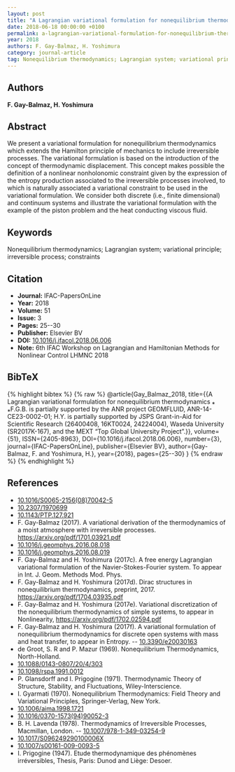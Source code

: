 ```yaml
---
layout: post
title: "A Lagrangian variational formulation for nonequilibrium thermodynamics”."
date: 2018-06-18 00:00:00 +0100
permalink: a-lagrangian-variational-formulation-for-nonequilibrium-thermodynamics
year: 2018
authors: F. Gay-Balmaz, H. Yoshimura
category: journal-article
tag: Nonequilibrium thermodynamics; Lagrangian system; variational principle; irreversible process; constraints
---
```

 
## Authors
**F. Gay-Balmaz, H. Yoshimura**
 
## Abstract
We present a variational formulation for nonequilibrium thermodynamics which extends the Hamilton principle of mechanics to include irreversible processes. The variational formulation is based on the introduction of the concept of thermodynamic displacement. This concept makes possible the definition of a nonlinear nonholonomic constraint given by the expression of the entropy production associated to the irreversible processes involved, to which is naturally associated a variational constraint to be used in the variational formulation. We consider both discrete (i.e., finite dimensional) and continuum systems and illustrate the variational formulation with the example of the piston problem and the heat conducting viscous fluid.
 
## Keywords
Nonequilibrium thermodynamics; Lagrangian system; variational principle; irreversible process; constraints
 
## Citation
- **Journal:** IFAC-PapersOnLine
- **Year:** 2018
- **Volume:** 51
- **Issue:** 3
- **Pages:** 25--30
- **Publisher:** Elsevier BV
- **DOI:** [10.1016/j.ifacol.2018.06.006](https://doi.org/10.1016/j.ifacol.2018.06.006)
- **Note:** 6th IFAC Workshop on Lagrangian and Hamiltonian Methods for Nonlinear Control LHMNC 2018
 
## BibTeX
{% highlight bibtex %}
{% raw %}
@article{Gay_Balmaz_2018,
  title={{A Lagrangian variational formulation for nonequilibrium thermodynamics ⁎ ⁎F.G.B. is partially supported by the ANR project GEOMFLUID, ANR-14-CE23-0002-01; H.Y. is partially supported by JSPS Grant-in-Aid for Scientific Research (26400408, 16KT0024, 24224004), Waseda University (SR2017K-167), and the MEXT “Top Global University Project”.}},
  volume={51},
  ISSN={2405-8963},
  DOI={10.1016/j.ifacol.2018.06.006},
  number={3},
  journal={IFAC-PapersOnLine},
  publisher={Elsevier BV},
  author={Gay-Balmaz, F. and Yoshimura, H.},
  year={2018},
  pages={25--30}
}
{% endraw %}
{% endhighlight %}
 
## References
- [10.1016/S0065-2156(08)70042-5](https://doi.org/10.1016/S0065-2156(08)70042-5)
- [10.2307/1970699](https://doi.org/10.2307/1970699)
- [10.1143/PTP.127.921](https://doi.org/10.1143/PTP.127.921)
- F. Gay-Balmaz (2017). A variational derivation of the thermodynamics of a moist atmosphere with irreversible processes. https://arxiv.org/pdf/1701.03921.pdf
- [10.1016/j.geomphys.2016.08.018](https://doi.org/10.1016/j.geomphys.2016.08.018)
- [10.1016/j.geomphys.2016.08.019](https://doi.org/10.1016/j.geomphys.2016.08.019)
- F. Gay-Balmaz and H. Yoshimura (2017c). A free energy Lagrangian variational formulation of the Navier-Stokes-Fourier system. To appear in Int. J. Geom. Methods Mod. Phys.
- F. Gay-Balmaz and H. Yoshimura (2017d). Dirac structures in nonequilibrium thermodynamics, preprint, 2017. https://arxiv.org/pdf/1704.03935.pdf
- F. Gay-Balmaz and H. Yoshimura (2017e). Variational discretization of the nonequilibrium thermodynamics of simple systems, to appear in Nonlinearity, https://arxiv.org/pdf/1702.02594.pdf
- F. Gay-Balmaz and H. Yoshimura (2017f). A variational formulation of nonequilibrium thermodynamics for discrete open systems with mass and heat transfer, to appear in Entropy. -- [10.3390/e20030163](https://doi.org/10.3390/e20030163)
- de Groot, S. R and P. Mazur (1969). Nonequilibrium Thermodynamics, North-Holland.
- [10.1088/0143-0807/20/4/303](https://doi.org/10.1088/0143-0807/20/4/303)
- [10.1098/rspa.1991.0012](https://doi.org/10.1098/rspa.1991.0012)
- P. Glansdorff and I. Prigogine (1971). Thermodynamic Theory of Structure, Stability, and Fluctuations, Wiley-Interscience.
- I. Gyarmati (1970). Nonequilibrium Thermodynamics: Field Theory and Variational Principles, Springer-Verlag, New York.
- [10.1006/aima.1998.1721](https://doi.org/10.1006/aima.1998.1721)
- [10.1016/0370-1573(94)90052-3](https://doi.org/10.1016/0370-1573(94)90052-3)
- B. H. Lavenda (1978). Thermodynamics of Irreversible Processes, Macmillan, London. -- [10.1007/978-1-349-03254-9](https://doi.org/10.1007/978-1-349-03254-9)
- [10.1017/S096249290100006X](https://doi.org/10.1017/S096249290100006X)
- [10.1007/s00161-009-0093-5](https://doi.org/10.1007/s00161-009-0093-5)
- I. Prigogine (1947). Etude thermodynamique des phénomènes irréversibles, Thesis, Paris: Dunod and Liège: Desoer.

